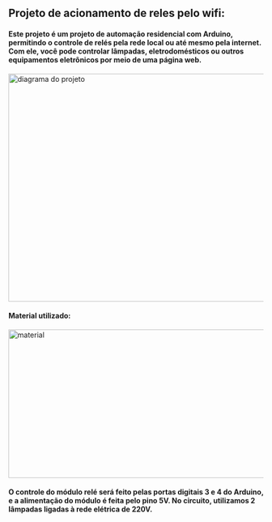 <h2><strong>Projeto de acionamento de reles pelo wifi: </strong></h2>
<h4>Este projeto &eacute; um projeto de automa&ccedil;&atilde;o residencial com Arduino, permitindo o controle de rel&eacute;s pela rede local ou at&eacute; mesmo pela internet. Com ele, voc&ecirc; pode controlar l&acirc;mpadas, eletrodom&eacute;sticos ou outros equipamentos eletr&ocirc;nicos por meio de uma p&aacute;gina web.</h4>
<p><img src="https://github.com/guilhermerre/projeto-de-automacao-residencial/blob/master/acionamento_de_rele_por_wifi/diagrama%20do%20projeto.png" alt="diagrama do projeto" width="3975" height="450" /></p>
<h4>Material utilizado:</h4>


<p><img src="https://uploads.filipeflop.com/2015/11/automa%C3%A7%C3%A3o-residencial-com-arduino-01.png" alt="material" width="595" height="293" /></p>
<h4>O controle do m&oacute;dulo rel&eacute; ser&aacute; feito pelas portas digitais 3 e 4 do Arduino, e a alimenta&ccedil;&atilde;o do m&oacute;dulo &eacute; feita pelo pino 5V. No circuito, utilizamos 2 l&acirc;mpadas ligadas &agrave; rede el&eacute;trica de 220V.</h4>
